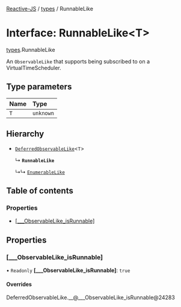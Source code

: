 [Reactive-JS](../README.md) / [types](../modules/types.md) / RunnableLike

# Interface: RunnableLike<T\>

[types](../modules/types.md).RunnableLike

An `ObservableLike` that supports being subscribed to on a VirtualTimeScheduler.

## Type parameters

| Name | Type |
| :------ | :------ |
| `T` | `unknown` |

## Hierarchy

- [`DeferredObservableLike`](types.DeferredObservableLike.md)<`T`\>

  ↳ **`RunnableLike`**

  ↳↳ [`EnumerableLike`](types.EnumerableLike.md)

## Table of contents

### Properties

- [[\_\_\_ObservableLike\_isRunnable]](types.RunnableLike.md#[___observablelike_isrunnable])

## Properties

### [\_\_\_ObservableLike\_isRunnable]

• `Readonly` **[\_\_\_ObservableLike\_isRunnable]**: ``true``

#### Overrides

DeferredObservableLike.\_\_@\_\_\_ObservableLike\_isRunnable@24283
